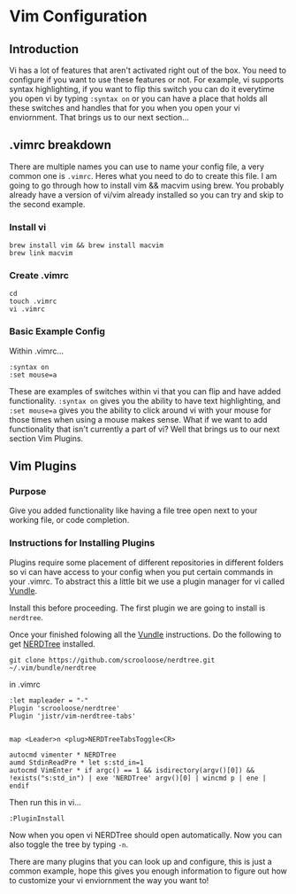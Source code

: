 # Vim Configuration
## Introduction

Vi has a lot of features that aren't activated right out of the box. You need to configure if you want to use these features or not. For example, vi supports syntax highlighting, if you want to flip this switch you can do it everytime you open vi by typing ```:syntax on``` or you can have a place that holds all these switches and handles that for you when you open your vi enviornment. That brings us to our next section...

## .vimrc breakdown

There are multiple names you can use to name your config file, a very common one is ```.vimrc```.
Heres what you need to do to create this file. I am going to go through how to install vim && macvim using brew. You probably already have a version of vi/vim already installed so you can try and skip to the second example.

### Install vi
```
brew install vim && brew install macvim
brew link macvim

```

### Create .vimrc
```
cd
touch .vimrc
vi .vimrc
```

### Basic Example Config
Within .vimrc...
```
:syntax on
:set mouse=a
```
These are examples of switches within vi that you can flip and have added functionality. ```:syntax on``` gives you the ability to have text highlighting, and ```:set mouse=a``` gives you the ability to click around vi with your mouse for those times when using a mouse makes sense. What if we want to add functionality that isn't currently a part of vi? Well that brings us to our next section Vim Plugins.

## Vim Plugins

### Purpose
Give you added functionality like having a file tree open next to your working file, or code completion.

### Instructions for Installing Plugins
Plugins require some placement of different repositories in different folders so vi can have access to your config when you put certain commands in your .vimrc. To abstract this a little bit we use a plugin manager for vi called [Vundle](https://github.com/VundleVim/Vundle.vim).

 Install this before proceeding. The first plugin we are going to install is ```nerdtree```.

Once your finished folowing all the [Vundle](https://github.com/VundleVim/Vundle.vim) instructions. Do the following to get  [NERDTree](https://github.com/scrooloose/nerdtree) installed. 
```
git clone https://github.com/scrooloose/nerdtree.git ~/.vim/bundle/nerdtree
```
in .vimrc
```
:let mapleader = "-"
Plugin 'scrooloose/nerdtree'
Plugin 'jistr/vim-nerdtree-tabs'


map <Leader>n <plug>NERDTreeTabsToggle<CR>

autocmd vimenter * NERDTree
aumd StdinReadPre * let s:std_in=1
autocmd VimEnter * if argc() == 1 && isdirectory(argv()[0]) && !exists("s:std_in") | exe 'NERDTree' argv()[0] | wincmd p | ene | endif
```
Then run this in vi...
```
:PluginInstall
```
Now when you open vi NERDTree should open automatically. Now you can also toggle the tree by typing ```-n```.

There are many plugins that you can look up and configure, this is just a common example, hope this gives you enough information to figure out how to customize your vi enviornment the way you want to!





